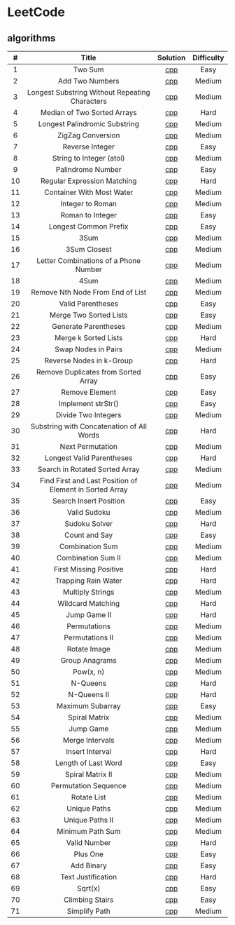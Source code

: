 LeetCode
========



## algorithms

| # | Title | Solution | Difficulty |
|:-:| :---: | :------: | :--------: |
|1|Two Sum|[cpp](https:/github.com/yanmulin/leetcode/1.two-sum.cpp)|Easy|
|2|Add Two Numbers|[cpp](https:/github.com/yanmulin/leetcode/2.add-two-numbers.cpp)|Medium|
|3|Longest Substring Without Repeating Characters|[cpp](https:/github.com/yanmulin/leetcode/3.longest-substring-without-repeating-characters.cpp)|Medium|
|4|Median of Two Sorted Arrays|[cpp](https:/github.com/yanmulin/leetcode/4.median-of-two-sorted-arrays.cpp)|Hard|
|5|Longest Palindromic Substring|[cpp](https:/github.com/yanmulin/leetcode/5.longest-palindromic-substring.cpp)|Medium|
|6|ZigZag Conversion|[cpp](https:/github.com/yanmulin/leetcode/6.zigzag-conversion.cpp)|Medium|
|7|Reverse Integer|[cpp](https:/github.com/yanmulin/leetcode/7.reverse-integer.cpp)|Easy|
|8|String to Integer (atoi)|[cpp](https:/github.com/yanmulin/leetcode/8.string-to-integer-atoi.cpp)|Medium|
|9|Palindrome Number|[cpp](https:/github.com/yanmulin/leetcode/9.palindrome-number.cpp)|Easy|
|10|Regular Expression Matching|[cpp](https:/github.com/yanmulin/leetcode/10.regular-expression-matching.cpp)|Hard|
|11|Container With Most Water|[cpp](https:/github.com/yanmulin/leetcode/11.container-with-most-water.cpp)|Medium|
|12|Integer to Roman|[cpp](https:/github.com/yanmulin/leetcode/12.integer-to-roman.cpp)|Medium|
|13|Roman to Integer|[cpp](https:/github.com/yanmulin/leetcode/13.roman-to-integer.cpp)|Easy|
|14|Longest Common Prefix|[cpp](https:/github.com/yanmulin/leetcode/14.longest-common-prefix.cpp)|Easy|
|15|3Sum|[cpp](https:/github.com/yanmulin/leetcode/15.3sum.cpp)|Medium|
|16|3Sum Closest|[cpp](https:/github.com/yanmulin/leetcode/16.3sum-closest.cpp)|Medium|
|17|Letter Combinations of a Phone Number|[cpp](https:/github.com/yanmulin/leetcode/17.letter-combinations-of-a-phone-number.cpp)|Medium|
|18|4Sum|[cpp](https:/github.com/yanmulin/leetcode/18.4sum.cpp)|Medium|
|19|Remove Nth Node From End of List|[cpp](https:/github.com/yanmulin/leetcode/19.remove-nth-node-from-end-of-list.cpp)|Medium|
|20|Valid Parentheses|[cpp](https:/github.com/yanmulin/leetcode/20.valid-parentheses.cpp)|Easy|
|21|Merge Two Sorted Lists|[cpp](https:/github.com/yanmulin/leetcode/21.merge-two-sorted-lists.cpp)|Easy|
|22|Generate Parentheses|[cpp](https:/github.com/yanmulin/leetcode/22.generate-parentheses.cpp)|Medium|
|23|Merge k Sorted Lists|[cpp](https:/github.com/yanmulin/leetcode/23.merge-k-sorted-lists.cpp)|Hard|
|24|Swap Nodes in Pairs|[cpp](https:/github.com/yanmulin/leetcode/24.swap-nodes-in-pairs.cpp)|Medium|
|25|Reverse Nodes in k-Group|[cpp](https:/github.com/yanmulin/leetcode/25.reverse-nodes-in-k-group.cpp)|Hard|
|26|Remove Duplicates from Sorted Array|[cpp](https:/github.com/yanmulin/leetcode/26.remove-duplicates-from-sorted-array.cpp)|Easy|
|27|Remove Element|[cpp](https:/github.com/yanmulin/leetcode/27.remove-element.cpp)|Easy|
|28|Implement strStr()|[cpp](https:/github.com/yanmulin/leetcode/28.implement-strstr.cpp)|Easy|
|29|Divide Two Integers|[cpp](https:/github.com/yanmulin/leetcode/29.divide-two-integers.cpp)|Medium|
|30|Substring with Concatenation of All Words|[cpp](https:/github.com/yanmulin/leetcode/30.substring-with-concatenation-of-all-words.cpp)|Hard|
|31|Next Permutation|[cpp](https:/github.com/yanmulin/leetcode/31.next-permutation.cpp)|Medium|
|32|Longest Valid Parentheses|[cpp](https:/github.com/yanmulin/leetcode/32.longest-valid-parentheses.cpp)|Hard|
|33|Search in Rotated Sorted Array|[cpp](https:/github.com/yanmulin/leetcode/33.search-in-rotated-sorted-array.cpp)|Medium|
|34|Find First and Last Position of Element in Sorted Array|[cpp](https:/github.com/yanmulin/leetcode/34.find-first-and-last-position-of-element-in-sorted-array.cpp)|Medium|
|35|Search Insert Position|[cpp](https:/github.com/yanmulin/leetcode/35.search-insert-position.cpp)|Easy|
|36|Valid Sudoku|[cpp](https:/github.com/yanmulin/leetcode/36.valid-sudoku.cpp)|Medium|
|37|Sudoku Solver|[cpp](https:/github.com/yanmulin/leetcode/37.sudoku-solver.cpp)|Hard|
|38|Count and Say|[cpp](https:/github.com/yanmulin/leetcode/38.count-and-say.cpp)|Easy|
|39|Combination Sum|[cpp](https:/github.com/yanmulin/leetcode/39.combination-sum.cpp)|Medium|
|40|Combination Sum II|[cpp](https:/github.com/yanmulin/leetcode/40.combination-sum-ii.cpp)|Medium|
|41|First Missing Positive|[cpp](https:/github.com/yanmulin/leetcode/41.first-missing-positive.cpp)|Hard|
|42|Trapping Rain Water|[cpp](https:/github.com/yanmulin/leetcode/42.trapping-rain-water.cpp)|Hard|
|43|Multiply Strings|[cpp](https:/github.com/yanmulin/leetcode/43.multiply-strings.cpp)|Medium|
|44|Wildcard Matching|[cpp](https:/github.com/yanmulin/leetcode/44.wildcard-matching.cpp)|Hard|
|45|Jump Game II|[cpp](https:/github.com/yanmulin/leetcode/45.jump-game-ii.cpp)|Hard|
|46|Permutations|[cpp](https:/github.com/yanmulin/leetcode/46.permutations.cpp)|Medium|
|47|Permutations II|[cpp](https:/github.com/yanmulin/leetcode/47.permutations-ii.cpp)|Medium|
|48|Rotate Image|[cpp](https:/github.com/yanmulin/leetcode/48.rotate-image.cpp)|Medium|
|49|Group Anagrams|[cpp](https:/github.com/yanmulin/leetcode/49.group-anagrams.cpp)|Medium|
|50|Pow(x, n)|[cpp](https:/github.com/yanmulin/leetcode/50.powx-n.cpp)|Medium|
|51|N-Queens|[cpp](https:/github.com/yanmulin/leetcode/51.n-queens.cpp)|Hard|
|52|N-Queens II|[cpp](https:/github.com/yanmulin/leetcode/52.n-queens-ii.cpp)|Hard|
|53|Maximum Subarray|[cpp](https:/github.com/yanmulin/leetcode/53.maximum-subarray.cpp)|Easy|
|54|Spiral Matrix|[cpp](https:/github.com/yanmulin/leetcode/54.spiral-matrix.cpp)|Medium|
|55|Jump Game|[cpp](https:/github.com/yanmulin/leetcode/55.jump-game.cpp)|Medium|
|56|Merge Intervals|[cpp](https:/github.com/yanmulin/leetcode/56.merge-intervals.cpp)|Medium|
|57|Insert Interval|[cpp](https:/github.com/yanmulin/leetcode/57.insert-interval.cpp)|Hard|
|58|Length of Last Word|[cpp](https:/github.com/yanmulin/leetcode/58.length-of-last-word.cpp)|Easy|
|59|Spiral Matrix II|[cpp](https:/github.com/yanmulin/leetcode/59.spiral-matrix-ii.cpp)|Medium|
|60|Permutation Sequence|[cpp](https:/github.com/yanmulin/leetcode/60.permutation-sequence.cpp)|Medium|
|61|Rotate List|[cpp](https:/github.com/yanmulin/leetcode/61.rotate-list.cpp)|Medium|
|62|Unique Paths|[cpp](https:/github.com/yanmulin/leetcode/62.unique-paths.cpp)|Medium|
|63|Unique Paths II|[cpp](https:/github.com/yanmulin/leetcode/63.unique-paths-ii.cpp)|Medium|
|64|Minimum Path Sum|[cpp](https:/github.com/yanmulin/leetcode/64.minimum-path-sum.cpp)|Medium|
|65|Valid Number|[cpp](https:/github.com/yanmulin/leetcode/65.valid-number.cpp)|Hard|
|66|Plus One|[cpp](https:/github.com/yanmulin/leetcode/66.plus-one.cpp)|Easy|
|67|Add Binary|[cpp](https:/github.com/yanmulin/leetcode/67.add-binary.cpp)|Easy|
|68|Text Justification|[cpp](https:/github.com/yanmulin/leetcode/68.text-justification.cpp)|Hard|
|69|Sqrt(x)|[cpp](https:/github.com/yanmulin/leetcode/69.sqrtx.cpp)|Easy|
|70|Climbing Stairs|[cpp](https:/github.com/yanmulin/leetcode/70.climbing-stairs.cpp)|Easy|
|71|Simplify Path|[cpp](https:/github.com/yanmulin/leetcode/71.simplify-path.cpp)|Medium|